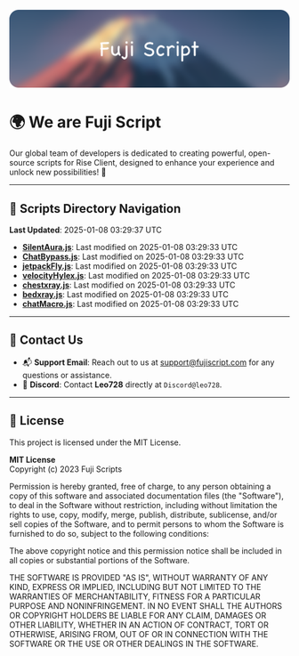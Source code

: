 ![Banner](.github/b.webp)

# 🌍 **We are Fuji Script**

Our global team of developers is dedicated to creating powerful, open-source scripts for Rise Client, designed to enhance your experience and unlock new possibilities! 🌟

---
<!-- SCRIPTS_NAVIGATION_START -->
## 📂 **Scripts Directory Navigation**

**Last Updated**: 2025-01-08 03:29:37 UTC

- **[SilentAura.js](scripts/SilentAura.js)**: Last modified on 2025-01-08 03:29:33 UTC
- **[ChatBypass.js](scripts/ChatBypass.js)**: Last modified on 2025-01-08 03:29:33 UTC
- **[jetpackFly.js](scripts/jetpackFly.js)**: Last modified on 2025-01-08 03:29:33 UTC
- **[velocityHylex.js](scripts/velocityHylex.js)**: Last modified on 2025-01-08 03:29:33 UTC
- **[chestxray.js](scripts/chestxray.js)**: Last modified on 2025-01-08 03:29:33 UTC
- **[bedxray.js](scripts/bedxray.js)**: Last modified on 2025-01-08 03:29:33 UTC
- **[chatMacro.js](scripts/chatMacro.js)**: Last modified on 2025-01-08 03:29:33 UTC

<!-- SCRIPTS_NAVIGATION_END -->

---

## 💬 **Contact Us**  
- 📬 **Support Email**: Reach out to us at [support@fujiscript.com](mailto:support@fujiscript.com) for any questions or assistance.  
- 💬 **Discord**: Contact **Leo728** directly at `Discord@leo728`.

---

## 📜 **License**

This project is licensed under the MIT License.  

**MIT License**  
Copyright (c) 2023 Fuji Scripts  

Permission is hereby granted, free of charge, to any person obtaining a copy of this software and associated documentation files (the "Software"), to deal in the Software without restriction, including without limitation the rights to use, copy, modify, merge, publish, distribute, sublicense, and/or sell copies of the Software, and to permit persons to whom the Software is furnished to do so, subject to the following conditions:  

The above copyright notice and this permission notice shall be included in all copies or substantial portions of the Software.  

THE SOFTWARE IS PROVIDED "AS IS", WITHOUT WARRANTY OF ANY KIND, EXPRESS OR IMPLIED, INCLUDING BUT NOT LIMITED TO THE WARRANTIES OF MERCHANTABILITY, FITNESS FOR A PARTICULAR PURPOSE AND NONINFRINGEMENT. IN NO EVENT SHALL THE AUTHORS OR COPYRIGHT HOLDERS BE LIABLE FOR ANY CLAIM, DAMAGES OR OTHER LIABILITY, WHETHER IN AN ACTION OF CONTRACT, TORT OR OTHERWISE, ARISING FROM, OUT OF OR IN CONNECTION WITH THE SOFTWARE OR THE USE OR OTHER DEALINGS IN THE SOFTWARE.  
